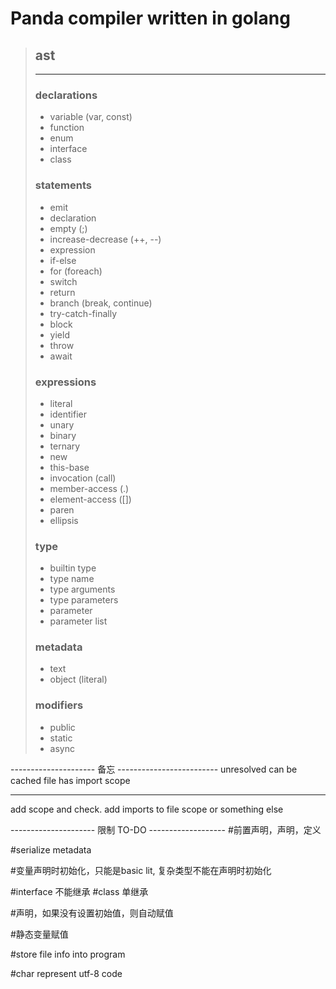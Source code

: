 # Panda compiler written in golang

> ## **ast**
> ---
> ### declarations
> - variable (var, const)
> - function
> - enum
> - interface
> - class
> ### statements
> - emit
> - declaration
> - empty (;)
> - increase-decrease (++, --)
> - expression
> - if-else
> - for (foreach)
> - switch
> - return
> - branch (break, continue)
> - try-catch-finally
> - block
> - yield
> - throw
> - await
> ### expressions
> - literal
> - identifier
> - unary
> - binary
> - ternary
> - new
> - this-base
> - invocation (call)
> - member-access (.)
> - element-access ([])
> - paren
> - ellipsis
> ### type
> - builtin type
> - type name
> - type arguments
> - type parameters
> - parameter
> - parameter list
> ### metadata
> - text
> - object (literal)
> ### modifiers
> - public
> - static
> - async
















--------------------- 备忘 -------------------------
unresolved can be cached
file has import scope

----------------------------------
add scope and check. add imports to file scope or something else
    
--------------------- 限制 TO-DO -------------------
#前置声明，声明，定义

#serialize metadata

#变量声明时初始化，只能是basic lit, 复杂类型不能在声明时初始化

#interface 不能继承
#class 单继承

#声明，如果没有设置初始值，则自动赋值

#静态变量赋值

#store file info into program

#char represent utf-8 code